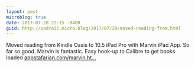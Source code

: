 ```yaml
---
layout: post
microblog: true
date: 2017-07-28 22:15 -0400
guid: http://padraic.micro.blog/2017/07/29/moved-reading-from.html
---
```

Moved reading from Kindle Oasis to 10.5 iPad Pro with Marvin iPad App. So far so good. Marvin is fantastic. Easy hook-up to Calibre to get books loaded [appstafarian.com/marvin.ht...](http://appstafarian.com/marvin.html)
